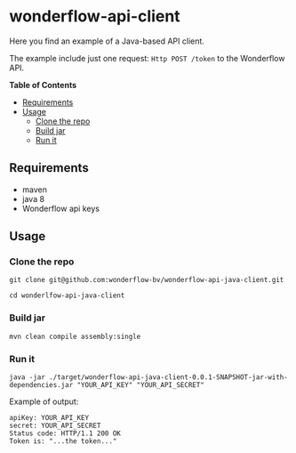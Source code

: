 # wonderflow-api-client


Here you find an example of a Java-based API client.

The example include just one request: `Http POST /token` to the Wonderflow API.

<!-- START doctoc generated TOC please keep comment here to allow auto update -->
<!-- DON'T EDIT THIS SECTION, INSTEAD RE-RUN doctoc TO UPDATE -->
**Table of Contents**

- [Requirements](#requirements)
- [Usage](#usage)
  - [Clone the repo](#clone-the-repo)
  - [Build jar](#build-jar)
  - [Run it](#run-it)

<!-- END doctoc generated TOC please keep comment here to allow auto update -->


## Requirements

- maven
- java 8
- Wonderflow api keys

## Usage

### Clone the repo

```
git clone git@github.com:wonderflow-bv/wonderflow-api-java-client.git

cd wonderlfow-api-java-client
```

### Build jar

`mvn clean compile assembly:single`

### Run it

`java -jar ./target/wonderflow-api-java-client-0.0.1-SNAPSHOT-jar-with-dependencies.jar "YOUR_API_KEY" "YOUR_API_SECRET" `

Example of output:

```
apiKey: YOUR_API_KEY
secret: YOUR_API_SECRET
Status code: HTTP/1.1 200 OK
Token is: "...the token..."
```

